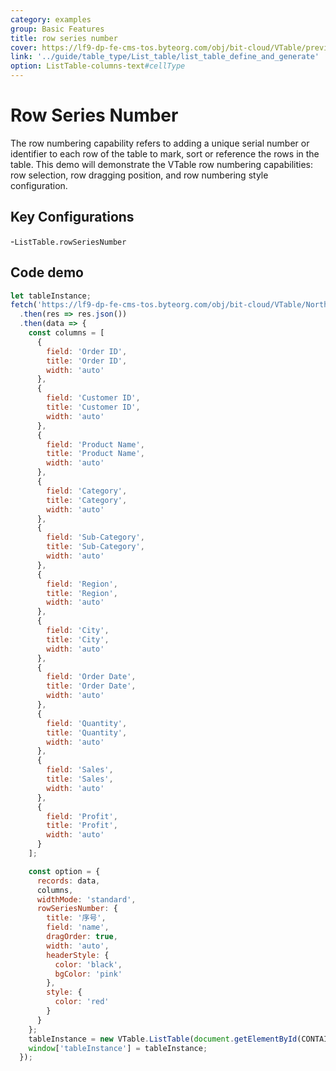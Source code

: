 ```yaml
---
category: examples
group: Basic Features
title: row series number
cover: https://lf9-dp-fe-cms-tos.byteorg.com/obj/bit-cloud/VTable/preview/row-series-number.gif
link: '../guide/table_type/List_table/list_table_define_and_generate'
option: ListTable-columns-text#cellType
---
```


# Row Series Number

The row numbering capability refers to adding a unique serial number or identifier to each row of the table to mark, sort or reference the rows in the table. This demo will demonstrate the VTable row numbering capabilities: row selection, row dragging position, and row numbering style configuration.

## Key Configurations

-`ListTable.rowSeriesNumber`

## Code demo

```javascript livedemo template=vtable
let tableInstance;
fetch('https://lf9-dp-fe-cms-tos.byteorg.com/obj/bit-cloud/VTable/North_American_Superstore_data.json')
  .then(res => res.json())
  .then(data => {
    const columns = [
      {
        field: 'Order ID',
        title: 'Order ID',
        width: 'auto'
      },
      {
        field: 'Customer ID',
        title: 'Customer ID',
        width: 'auto'
      },
      {
        field: 'Product Name',
        title: 'Product Name',
        width: 'auto'
      },
      {
        field: 'Category',
        title: 'Category',
        width: 'auto'
      },
      {
        field: 'Sub-Category',
        title: 'Sub-Category',
        width: 'auto'
      },
      {
        field: 'Region',
        title: 'Region',
        width: 'auto'
      },
      {
        field: 'City',
        title: 'City',
        width: 'auto'
      },
      {
        field: 'Order Date',
        title: 'Order Date',
        width: 'auto'
      },
      {
        field: 'Quantity',
        title: 'Quantity',
        width: 'auto'
      },
      {
        field: 'Sales',
        title: 'Sales',
        width: 'auto'
      },
      {
        field: 'Profit',
        title: 'Profit',
        width: 'auto'
      }
    ];

    const option = {
      records: data,
      columns,
      widthMode: 'standard',
      rowSeriesNumber: {
        title: '序号',
        field: 'name',
        dragOrder: true,
        width: 'auto',
        headerStyle: {
          color: 'black',
          bgColor: 'pink'
        },
        style: {
          color: 'red'
        }
      }
    };
    tableInstance = new VTable.ListTable(document.getElementById(CONTAINER_ID), option);
    window['tableInstance'] = tableInstance;
  });
```
